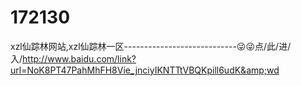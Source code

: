 # 172130
xzl仙踪林网站,xzl仙踪林一区----------------------------😜😜点/此/进/入/http://www.baidu.com/link?url=NoK8PT47PahMhFH8Vie_jnciyIKNTTtVBQKpill6udK&amp;wd
